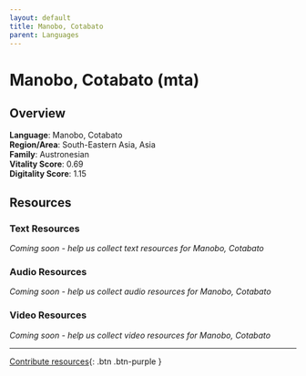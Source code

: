 ```yaml
---
layout: default
title: Manobo, Cotabato
parent: Languages
---
```


# Manobo, Cotabato (mta)

## Overview

**Language**: Manobo, Cotabato  
**Region/Area**: South-Eastern Asia, Asia  
**Family**: Austronesian  
**Vitality Score**: 0.69  
**Digitality Score**: 1.15  

## Resources

### Text Resources
*Coming soon - help us collect text resources for Manobo, Cotabato*

### Audio Resources
*Coming soon - help us collect audio resources for Manobo, Cotabato*

### Video Resources
*Coming soon - help us collect video resources for Manobo, Cotabato*

---

[Contribute resources](https://fairtrain.github.io/){: .btn .btn-purple }
